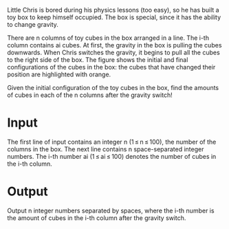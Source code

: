 Little Chris is bored during his physics lessons (too easy), so he has built a toy box to keep himself occupied. The box is special, since it has the ability to change gravity.

There are n columns of toy cubes in the box arranged in a line. The i-th column contains ai cubes. At first, the gravity in the box is pulling the cubes downwards. When Chris switches the gravity, it begins to pull all the cubes to the right side of the box. The figure shows the initial and final configurations of the cubes in the box: the cubes that have changed their position are highlighted with orange.

Given the initial configuration of the toy cubes in the box, find the amounts of cubes in each of the n columns after the gravity switch!

# Input

The first line of input contains an integer n (1 ≤ n ≤ 100), the number of the columns in the box. The next line contains n space-separated integer numbers. The i-th number ai (1 ≤ ai ≤ 100) denotes the number of cubes in the i-th column.
# Output

Output n integer numbers separated by spaces, where the i-th number is the amount of cubes in the i-th column after the gravity switch.

